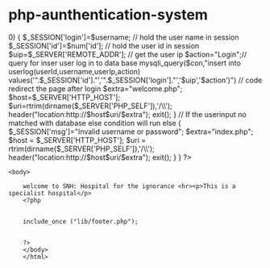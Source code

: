 # php-aunthentication-system
<?php
session_start();
include 'config.php';
if(isset($_POST['login']))
{
$username=$_POST['username']; // Get username
$password=$_POST['password']; // get password
//query for match the user inputs
$ret=mysqli_query($con,"SELECT * FROM login WHERE userName='$username' and password='$password'");
$num=mysqli_fetch_array($ret);
// if user inputs match if condition will runn
if($num>0)
{
$_SESSION['login']=$username; // hold the user name in session
$_SESSION['id']=$num['id']; // hold the user id in session
$uip=$_SERVER['REMOTE_ADDR']; // get the user ip
$action="Login";// query for inser user log in to data base
mysqli_query($con,"insert into userlog(userId,username,userIp,action) values('".$_SESSION['id']."','".$_SESSION['login']."','$uip','$action')")
// code redirect the page after login
$extra="welcome.php";
$host=$_SERVER['HTTP_HOST'];
$uri=rtrim(dirname($_SERVER['PHP_SELF']),'/\\');
header("location:http://$host$uri/$extra");
exit();
}
// If the userinput no matched with database else condition will run
else
{
$_SESSION['msg']="Invalid username or password";
$extra="index.php";
$host = $_SERVER['HTTP_HOST'];
$uri = rtrim(dirname($_SERVER['PHP_SELF']),'/\\');
header("location:http://$host$uri/$extra");
exit();
 }
}
?>

<?php
include_once ("lib/header.php");
?>
    <body>
    
        welcome to SNH: Hospital for the ignorance <hr><p>This is a specialist hospital</p>
        <?php
    
        
        include_once ("lib/footer.php");

        
        ?>
        </body>
        </html>
